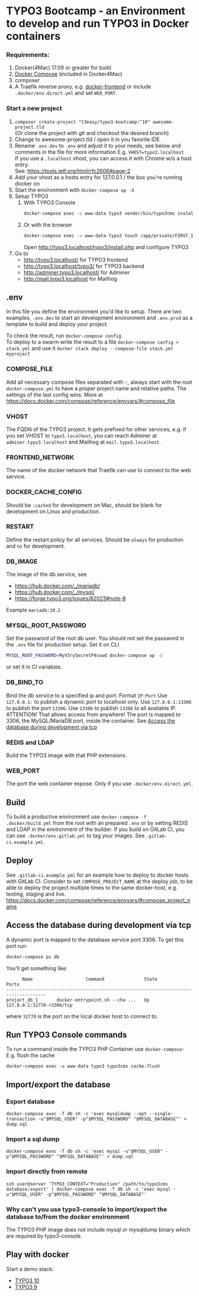 # TYPO3 Bootcamp - an Environment to develop and run TYPO3 in Docker containers

### Requirements:
1.  Docker(4Mac) 17.09 or greater for build
1.  [Docker Compose](https://docs.docker.com/compose/install/) (included in Docker4Mac)
1.  composer
1.  A Traefik reverse proxy, e.g. [docker-frontend](https://github.com/t3easy/docker-frontend)
    or include `.docker/env.direct.yml` and set `WEB_PORT`.

### Start a new project
1.  `composer create-project "t3easy/typo3-bootcamp:^10" awesome-project.tld`  
    (Or clone the project with git and checkout the desired branch)
1.  Change to awesome-project.tld / open it in you favorite IDE
1.  Rename `.env.dev` to `.env` and adjust it to your needs, see below and comments in the file for more information
    E.g. `VHOST=typo3.localhost`  
    If you use a `.localhost` vhost, you can access it with Chrome w/o a host entry.  
    See: <https://tools.ietf.org/html/rfc2606#page-2>
1.  Add your vhost as a hosts entry for 127.0.0.1 / the box you're running docker on
1.  Start the environment with `docker-compose up -d`
1.  Setup TYPO3  
    1.  With TYPO3 Console  
        ```bash
        docker-compose exec -u www-data typo3 vendor/bin/typo3cms install:setup
        ```
    1.  Or with the browser  
        ```bash
        docker-compose exec -u www-data typo3 touch /app/private/FIRST_INSTALL
        ```
        Open <http://typo3.localhost/typo3/install.php> and configure TYPO3
1.  Go to
    * <http://typo3.localhost/> for TYPO3 frontend
    * <http://typo3.localhost/typo3/> for TYPO3 backend
    * <http://adminer.typo3.localhost/> for Adminer
    * <http://mail.typo3.localhost> for Mailhog

## .env
In this file you define the environment you'd like to setup.
There are two examples, `.env.dev` to start an development environment and `.env.prod` as a template to build and deploy your project.

To check the result, run `docker-compose config`.  
To deploy to a swarm write the result to a file `docker-compose config > stack.yml` and use it `docker stack deploy --compose-file stack.yml myproject`

### COMPOSE_FILE
Add all necessary compose files separated with `:`, always start with the root `docker-compose.yml` to have a proper project name and relative paths.
The settings of the last config wins.
More at <https://docs.docker.com/compose/reference/envvars/#compose_file>

### VHOST
The FQDN of the TYPO3 project.
It gets prefixed for other services, e.g. if you set VHOST to `typo3.localhost`,
you can reach Adminer at `adminer.typo3.localhost` and Mailhog at `mail.typo3.localhost`.

### FRONTEND_NETWORK
The name of the docker network that Traefik can use to connect to the web service.

### DOCKER_CACHE_CONFIG
Should be `:cached` for development on Mac, should be blank for development on Linux and production.

### RESTART
Define the restart policy for all services.
Should be `always` for production and `no` for development.

### DB_IMAGE
The image of the db service, see

* <https://hub.docker.com/_/mariadb/>
* <https://hub.docker.com/_/mysql/>
* <https://forge.typo3.org/issues/82023#note-8>

Example `mariadb:10.2`

### MYSQL_ROOT_PASSWORD
Set the password of the root db user.
You should not set the password in the `.env` file for production setup.
Set it on CLI 
```bash
MYSQL_ROOT_PASSWORD=MyV3rySecretP4sswd docker-compose up -d
```
or set it in CI variables.

### DB_BIND_TO
Bind the db service to a specified ip and port.
Format `IP:Port`
Use `127.0.0.1:` to publish a dynamic port to localhost only.
Use `127.0.0.1:13306` to publish the port `13306`.
Use `13306` to publish `13306` to all available IP. ATTENTION! That allows access from anywhere!
The port is mapped to 3306, the MySQL/MariaDB port, inside the container.
See [Access the database during development via tcp](#access-the-database-during-development-via-tcp)

### REDIS and LDAP
Build the TYPO3 image with that PHP extensions.

### WEB_PORT
The port the web container expose. Only if you use `.docker/env.direct.yml`.

## Build
To build a productive environment use `docker-compose -f .docker/build.yml` from the root with an prepared `.env`
or by setting REDIS and LDAP in the environment of the builder.
If you build on GitLab CI, you can use `.docker/env.gitlab.yml` to tag your images.
See `.gitlab-ci.example.yml`.

## Deploy
See `.gitlab-ci.example.yml` for an example how to deploy to docker hosts with GitLab CI.
Consider to set `COMPOSE_PROJECT_NAME` at the deploy job, to be able to deploy the project multiple times to the same docker-host, e.g. testing, staging and live.
<https://docs.docker.com/compose/reference/envvars/#compose_project_name>

## Access the database during development via tcp
A dynamic port is mapped to the database service port 3306. To get this port run:
```bash
docker-compose ps db
```
You'll get something like:
```
      Name                    Command               State             Ports          
-------------------------------------------------------------------------------------
project_db_1       docker-entrypoint.sh --cha ...   Up      127.0.0.1:32770->3306/tcp
```
where `32770` is the port on the local docker host to connect to. 

## Run TYPO3 Console commands

To run a command inside the TYPO3 PHP Container use `docker-compose`:
E.g. flush the cache
```
docker-compose exec -u www-data typo3 typo3cms cache:flush
```

## Import/export the database

### Export database
```shell
docker-compose exec -T db sh -c 'exec mysqldump --opt --single-transaction -u"$MYSQL_USER" -p"$MYSQL_PASSWORD" "$MYSQL_DATABASE"' > dump.sql
```
### Import a sql dump
```shell
docker-compose exec -T db sh -c 'exec mysql -u"$MYSQL_USER" -p"$MYSQL_PASSWORD" "$MYSQL_DATABASE"' < dump.sql
```

### Import directly from remote
```shell
ssh user@server 'TYPO3_CONTEXT="Production" /path/to/typo3cms database:export' | docker-compose exec -T db sh -c 'exec mysql -u"$MYSQL_USER" -p"$MYSQL_PASSWORD" "$MYSQL_DATABASE"'
```

### Why can't you use typo3-console to import/export the database to/from the docker environment
The TYPO3 PHP image does not include mysql or mysqldump binary which are required by typo3-console.

## Play with docker
Start a demo stack:
*  [TYPO3 10](https://labs.play-with-docker.com/?stack=https://raw.githubusercontent.com/t3easy/docker-typo3/10.x/.docker/pwd/stack.yml)
*  [TYPO3 9](https://labs.play-with-docker.com/?stack=https://raw.githubusercontent.com/t3easy/docker-typo3/9.x/.docker/pwd/stack.yml)
